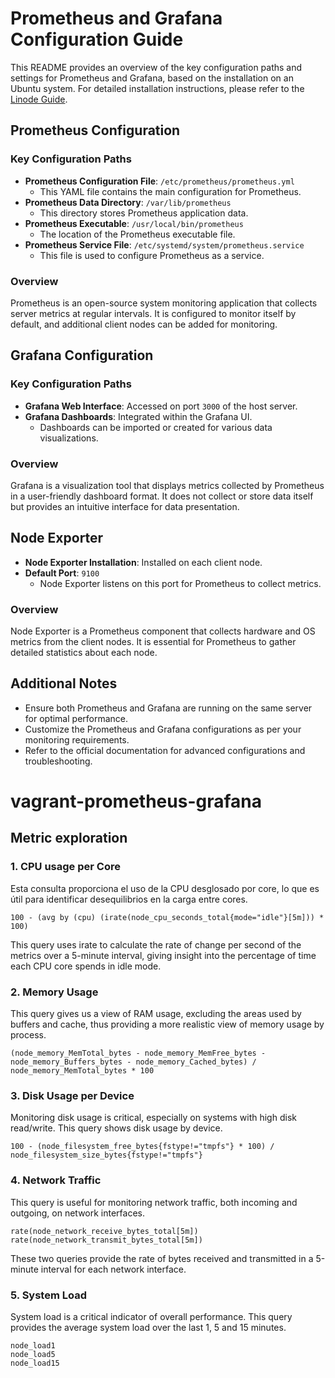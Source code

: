 # Prometheus and Grafana Configuration Guide

This README provides an overview of the key configuration paths and settings for Prometheus and Grafana, based on the installation on an Ubuntu system. For detailed installation instructions, please refer to the [Linode Guide](https://www.linode.com/docs/guides/how-to-install-prometheus-and-grafana-on-ubuntu/).

## Prometheus Configuration

### Key Configuration Paths

- **Prometheus Configuration File**: `/etc/prometheus/prometheus.yml`
  - This YAML file contains the main configuration for Prometheus.
- **Prometheus Data Directory**: `/var/lib/prometheus`
  - This directory stores Prometheus application data.
- **Prometheus Executable**: `/usr/local/bin/prometheus`
  - The location of the Prometheus executable file.
- **Prometheus Service File**: `/etc/systemd/system/prometheus.service`
  - This file is used to configure Prometheus as a service.

### Overview

Prometheus is an open-source system monitoring application that collects server metrics at regular intervals. It is configured to monitor itself by default, and additional client nodes can be added for monitoring.

## Grafana Configuration

### Key Configuration Paths

- **Grafana Web Interface**: Accessed on port `3000` of the host server.
- **Grafana Dashboards**: Integrated within the Grafana UI.
  - Dashboards can be imported or created for various data visualizations.

### Overview

Grafana is a visualization tool that displays metrics collected by Prometheus in a user-friendly dashboard format. It does not collect or store data itself but provides an intuitive interface for data presentation.

## Node Exporter

- **Node Exporter Installation**: Installed on each client node.
- **Default Port**: `9100`
  - Node Exporter listens on this port for Prometheus to collect metrics.

### Overview

Node Exporter is a Prometheus component that collects hardware and OS metrics from the client nodes. It is essential for Prometheus to gather detailed statistics about each node.

## Additional Notes

- Ensure both Prometheus and Grafana are running on the same server for optimal performance.
- Customize the Prometheus and Grafana configurations as per your monitoring requirements.
- Refer to the official documentation for advanced configurations and troubleshooting.


# vagrant-prometheus-grafana


## Metric exploration

### 1. CPU usage per Core

Esta consulta proporciona el uso de la CPU desglosado por core, lo que es útil para identificar desequilibrios en la carga entre cores.

```promql
100 - (avg by (cpu) (irate(node_cpu_seconds_total{mode="idle"}[5m])) * 100)
```

This query uses irate to calculate the rate of change per second of the metrics over a 5-minute interval, giving insight into the percentage of time each CPU core spends in idle mode.

### 2. Memory Usage
This query gives us a view of RAM usage, excluding the areas used by buffers and cache, thus providing a more realistic view of memory usage by process.

```promql
(node_memory_MemTotal_bytes - node_memory_MemFree_bytes - node_memory_Buffers_bytes - node_memory_Cached_bytes) / node_memory_MemTotal_bytes * 100
```

### 3. Disk Usage per Device
Monitoring disk usage is critical, especially on systems with high disk read/write. This query shows disk usage by device.

```promql
100 - (node_filesystem_free_bytes{fstype!="tmpfs"} * 100) / node_filesystem_size_bytes{fstype!="tmpfs"}
```

### 4. Network Traffic

This query is useful for monitoring network traffic, both incoming and outgoing, on network interfaces.

```promql
rate(node_network_receive_bytes_total[5m])
rate(node_network_transmit_bytes_total[5m])
```

These two queries provide the rate of bytes received and transmitted in a 5-minute interval for each network interface.

### 5. System Load
System load is a critical indicator of overall performance. This query provides the average system load over the last 1, 5 and 15 minutes.

```promql
node_load1
node_load5
node_load15
```
